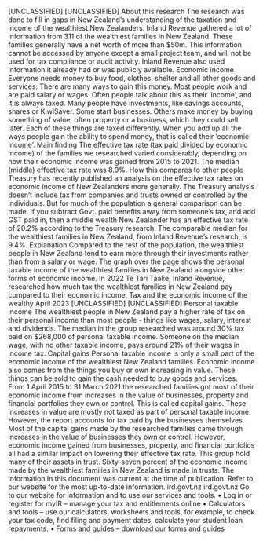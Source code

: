 \[UNCLASSIFIED\] \[UNCLASSIFIED\] About this research The research was done to fill in gaps in New Zealand’s understanding of the taxation and income of the wealthiest New Zealanders. Inland Revenue gathered a lot of information from 311 of the wealthiest families in New Zealand. These families generally have a net worth of more than $50m. This information cannot be accessed by anyone except a small project team, and will not be used for tax compliance or audit activity. Inland Revenue also used information it already had or was publicly available. Economic income Everyone needs money to buy food, clothes, shelter and all other goods and services. There are many ways to gain this money. Most people work and are paid salary or wages. Often people talk about this as their ‘income’, and it is always taxed. Many people have investments, like savings accounts, shares or KiwiSaver. Some start businesses. Others make money by buying something of value, often property or a business, which they could sell later. Each of these things are taxed differently. When you add up all the ways people gain the ability to spend money, that is called their ‘economic income’. Main finding The effective tax rate (tax paid divided by economic income) of the families we researched varied considerably, depending on how their economic income was gained from 2015 to 2021. The median (middle) effective tax rate was 8.9%. How this compares to other people Treasury has recently published an analysis on the effective tax rates on economic income of New Zealanders more generally. The Treasury analysis doesn’t include tax from companies and trusts owned or controlled by the individuals. But for much of the population a general comparison can be made. If you subtract Govt. paid benefits away from someone’s tax, and add GST paid in, then a middle wealth New Zealander has an effective tax rate of 20.2% according to the Treasury research. The comparable median for the wealthiest families in New Zealand, from Inland Revenue’s research, is 9.4%. Explanation Compared to the rest of the population, the wealthiest people in New Zealand tend to earn more through their investments rather than from a salary or wage. The graph over the page shows the personal taxable income of the wealthiest families in New Zealand alongside other forms of economic income. In 2022 Te Tari Taake, Inland Revenue, researched how much tax the wealthiest families in New Zealand pay compared to their economic income. Tax and the economic income of the wealthy April 2023 \[UNCLASSIFIED\] \[UNCLASSIFIED\] Personal taxable income The wealthiest people in New Zealand pay a higher rate of tax on their personal income than most people - things like wages, salary, interest and dividends. The median in the group researched was around 30% tax paid on $268,000 of personal taxable income. Someone on the median wage, with no other taxable income, pays around 21% of their wages in income tax. Capital gains Personal taxable income is only a small part of the economic income of the wealthiest New Zealand families. Economic income also comes from the things you buy or own increasing in value. These things can be sold to gain the cash needed to buy goods and services. From 1 April 2015 to 31 March 2021 the researched families got most of their economic income from increases in the value of businesses, property and financial portfolios they own or control. This is called capital gains. These increases in value are mostly not taxed as part of personal taxable income. However, the report accounts for tax paid by the businesses themselves. Most of the capital gains made by the researched families came through increases in the value of businesses they own or control. However, economic income gained from businesses, property, and financial portfolios all had a similar impact on lowering their effective tax rate. This group hold many of their assets in trust. Sixty-seven percent of the economic income made by the wealthiest families in New Zealand is made in trusts. The information in this document was current at the time of publication. Refer to our website for the most up-to-date information. ird.govt.nz ird.govt.nz Go to our website for information and to use our services and tools. • Log in or register for myIR – manage your tax and entitlements online • Calculators and tools – use our calculators, worksheets and tools, for example, to check your tax code, find filing and payment dates, calculate your student loan repayments. • Forms and guides – download our forms and guides